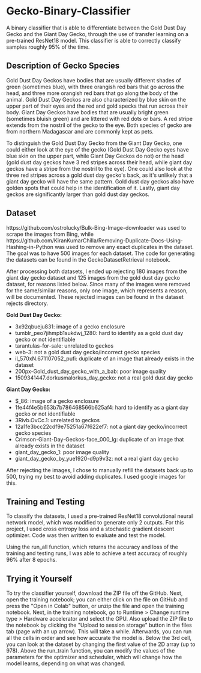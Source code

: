 # Gecko-Binary-Classifier

A binary classifier that is able to differentiate between the Gold Dust Day Gecko and the Giant Day Gecko, through the use of transfer learning on a pre-trained ResNet18 model. This classifier is able to correctly classify samples roughly 95% of the time.

<h2>Description of Gecko Species</h2>
<p>Gold Dust Day Geckos have bodies that are usually different shades of green (sometimes blue), with three orangish red bars that go across the head, and three more orangish red bars that go along the body of the animal. Gold Dust Day Geckos are also characterized by blue skin on the upper part of their eyes and the red and gold specks that run across their body. Giant Day Geckos have bodies that are usually bright green (sometimes bluish green) and are littered with red dots or bars. A red stripe extends from the nostril of the gecko to the eye. Both species of gecko are from northern Madagascar and are commonly kept as pets.<p/>

<p>To distinguish the Gold Dust Day Gecko from the Giant Day Gecko, one could either look at the eye of the gecko (Gold Dust Day Gecko eyes have blue skin on the upper part, while Giant Day Geckos do not) or the head (gold dust day geckos have 3 red stripes across their head, while giant day geckos have a stripe from the nostril to the eye). One could also look at the three red stripes across a gold dust day gecko's back, as it's unlikely that a giant day gecko will have the same pattern. Gold dust day geckos also have golden spots that could help in the identification of it. Lastly, giant day geckos are significantly larger than gold dust day geckos.<p/>

<h2>Dataset</h2>
<p>https://github.com/ostrolucky/Bulk-Bing-Image-downloader was used to scrape the images from Bing, while https://github.com/KiranKumarChilla/Removing-Duplicate-Docs-Using-Hashing-in-Python was used to remove any exact duplicates in the dataset. The goal was to have 500 images for each dataset. The code for generating the datasets can be found in the GeckoDatasetRetrieval notebook.<p/>


After processing both datasets, I ended up rejecting 180 images from the giant day gecko dataset and 125 images from the gold dust day gecko dataset, for reasons listed below. Since many of the images were removed for the same/similar reasons, only one image, which represents a reason, will be documented. These rejected images can be found in the dataset rejects directory.

**Gold Dust Day Gecko:**
- 3x92qbueju831: image of a gecko enclosure<br/>
- tumblr_peo7jihmpb1sukdwj_1280: hard to identify as a gold dust day gecko or not identifiable<br/>
- tarantulas-for-sale: unrelated to geckos<br/>
- web-3: not a gold dust day gecko/incorrect gecko species<br/>
- il_570xN.671107052_pufi: duplicate of an image that already exists in the dataset<br/>
- 200px-Gold_dust_day_gecko_with_a_bab: poor image quality<br/>
- 1509341447.dorkusmalorkus_day_gecko: not a real gold dust day gecko<br/>

**Giant Day Gecko:**
- $_86: image of a gecko enclosure
- 1fe44f4e5b653b7b786468566b625af4: hard to identify as a giant day gecko or not identifiable
- 3Rivb.OvCc.1: unrelated to geckos
- 12a1fe3bcc22cdf9e75251a67f622ef7: not a giant day gecko/incorrect gecko species
- Crimson-Giant-Day-Geckos-face_000_lg: duplicate of an image that already exists in the dataset
- giant_day_gecko_1: poor image quality
- giant_day_gecko_by_yue1920-d9p9v3z: not a real giant day gecko

After rejecting the images, I chose to manually refill the datasets back up to 500, trying my best to avoid adding duplicates. I used google images for this.

<h2>Training and Testing</h2>
 <p>To classify the datasets, I used a pre-trained ResNet18 convolutional neural network model, which was modified to generate only 2 outputs. For this project, I used cross entropy loss and a stochastic gradient descent optimizer. Code was then written to evaluate and test the model.<p/>
 
 <p> Using the run_all function, which returns the accuracy and loss of the training and testing runs, I was able to achieve a test accuracy of roughly 96% after 8 epochs. <p/>

  
 <h2>Trying it Yourself</h2>
  <p>To try the classifier yourself, download the ZIP file off the GitHub. Next, open the training notebook; you can either click on the file on GitHub and press the "Open in Colab" button, or unzip the file and open the training notebook. Next, in the training notebook, go to Runtime > Change runtime type > Hardware accelerator and select the GPU. Also upload the ZIP file to the notebook by clicking the "Upload to session storage" button in the files tab (page with an up arrow). This will take a while. Afterwards, you can run all the cells in order and see how accurate the model is. Below the 3rd cell, you can look at the dataset by changing the first value of the 2D array (up to 978). Above the run_train function, you can modify the values of the parameters for the optimizer and scheduler, which will change how the model learns, depending on what was changed. <p/>
